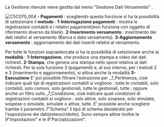 La Gestione ritenute viene gestita dal menù "Gestione Dati Versamento" .

![C5C070_004](http://localhost:3000/immagini/C5C070_02/C5C070_004.png)
**- Pagamenti** :  scegliendo questa funzione si ha la possibilità di selezionare il **metodo**  : 
**1-Interrogazione pagamenti** :  mostra le registrazioni contabili e i relativi pagamenti(non funziona con oggetto di riferimento diverso da blank).
**2-Inserimento versamento**  :  inserimento dei dati relativi al versamento (Banca e data versamento).
**3-Aggiornamento versamento** :  aggiornamento dei dati inseriti relativi al versamento.

Per tutte le funzioni sopraelencate si ha la possibilità di selezionare anche la **modalità** : 
**1-Interrogazione**, che produce una stampa a video dei dati richiesti.
**2-Stampa**, che genera una stampa nello spool relativa ai dati richiesti.
Per la sola funzione 3 (pagamenti) e, al suo interno, per i metodi 2 e 3 (inserimento e aggiornamento), si attiva anche la modalità
**3-Esecuzione**
E' poi possibile filtrare l'estrazione per _7_Pertinenza, cioè indicare quali tipi di registrazioni contabili si vogliono :  tutte le contabili, solo contabili, solo comuni, solo gestionali, tutte le gestionali, tutte ; oppure anche un filtro sulla _7_Condizione, cioè indicare quali condizioni di registrazioni contabili si vogliono :  solo attive, solo sospese, solo simulate, sospese o simulate, simulate o attive, tutte.
E' possibile anche scegliere tramite il parametro _7_"Schema" il tipo di schema desiderato per l'esposizione dei dati(esteso/ridotto).
Sono sempre attive inoltre le _9_"Impostazioni" e le _9_"Parzializzazioni".
